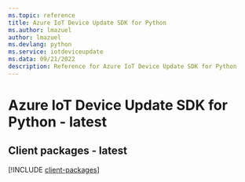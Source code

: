 ```yaml
---
ms.topic: reference
title: Azure IoT Device Update SDK for Python
ms.author: lmazuel
author: lmazuel
ms.devlang: python
ms.service: iotdeviceupdate
ms.data: 09/21/2022
description: Reference for Azure IoT Device Update SDK for Python
---
```

# Azure IoT Device Update SDK for Python - latest

## Client packages - latest
[!INCLUDE [client-packages](iot-device-update-client-index.md)]